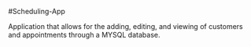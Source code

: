 #Scheduling-App

Application that allows for the adding, editing, and viewing of customers and appointments through a MYSQL database.